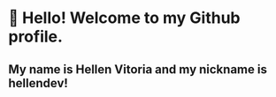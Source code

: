 # 👋 Hello! Welcome to my Github profile.
## My name is Hellen Vitoria and my nickname is hellendev!
